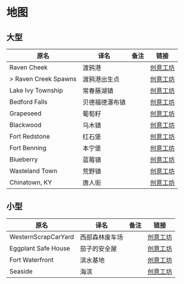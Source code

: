 # 地图

## 大型

| 原名                 | 译名           | 备注 | 链接                                                                          |
| -------------------- | -------------- | ---- | ----------------------------------------------------------------------------- |
| Raven Cheek          | 渡鸦港         |      | [创意工坊](https://steamcommunity.com/sharedfiles/filedetails/?id=2196102849) |
| > Raven Creek Spawns | 渡鸦港出生点   |      | [创意工坊](https://steamcommunity.com/sharedfiles/filedetails/?id=2752808034) |
| Lake Ivy Township    | 常春藤湖镇     |      | [创意工坊](https://steamcommunity.com/sharedfiles/filedetails/?id=2252982049) |
| Bedford Falls        | 贝德福德瀑布镇 |      | [创意工坊](https://steamcommunity.com/sharedfiles/filedetails/?id=522891356)  |
| Grapeseed            | 葡萄籽         |      | [创意工坊](https://steamcommunity.com/sharedfiles/filedetails/?id=2463499011) |
| Blackwood            | 乌木镇         |      | [创意工坊](https://steamcommunity.com/sharedfiles/filedetails/?id=2536865912) |
| Fort Redstone        | 红石堡         |      | [创意工坊](https://steamcommunity.com/sharedfiles/filedetails/?id=1516836158) |
| Fort Benning         | 本宁堡         |      | [创意工坊](https://steamcommunity.com/sharedfiles/filedetails/?id=2693585128) |
| Blueberry            | 蓝莓镇         |      | [创意工坊](https://steamcommunity.com/sharedfiles/filedetails/?id=2671890843) |
| Wasteland Town       | 荒野镇         |      | [创意工坊](https://steamcommunity.com/sharedfiles/filedetails/?id=2672968796) |
| Chinatown, KY        | 唐人街         |      | [创意工坊](https://steamcommunity.com/sharedfiles/filedetails/?id=2730975264) |

## 小型

| 原名                | 译名           | 备注 | 链接                                                                          |
| ------------------- | -------------- | ---- | ----------------------------------------------------------------------------- |
| WesternScrapCarYard | 西部森林废车场 |      | [创意工坊](https://steamcommunity.com/sharedfiles/filedetails/?id=2646041510) |
| Eggplant Safe House | 茄子的安全屋   |      | [创意工坊](https://steamcommunity.com/sharedfiles/filedetails/?id=2671578418) |
| Fort Waterfront     | 滨水基地       |      | [创意工坊](https://steamcommunity.com/sharedfiles/filedetails/?id=2779248414) |
| Seaside             | 海滨           |      | [创意工坊](https://steamcommunity.com/sharedfiles/filedetails/?id=2783179512) |